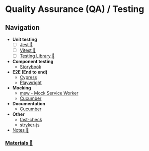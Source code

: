# Quality Assurance (QA) / Testing

## Navigation

- **Unit testing**
  - [ ] [Jest 📂](./unit-testing/topics/jest/readme.md)
  - [ ] [Vitest 📂](./unit-testing/topics/vitest/readme.md)
  - [ ] [Testing Library 📂](./unit-testing/topics/testing-library/readme.md)
- **Component testing**
  - [Storybook](https://www.google.com/url?sa=t&rct=j&q=&esrc=s&source=web&cd=&cad=rja&uact=8&ved=2ahUKEwj0p-3P65SFAxVTGBAIHcWbAXEQFnoECAcQAQ&url=https%3A%2F%2Fstorybook.js.org%2F&usg=AOvVaw3yFiehIItinYyB9pHN8YIy&opi=89978449)
- **E2E (End to end)**
  - [Cypress](https://www.cypress.io/)
  - [Playwright](https://playwright.dev)
- **Mocking**
  - [msw - Mock Service Worker](https://github.com/mswjs/msw)
  - [Cucumber](https://cucumber.io/)
- **Documentation**
  - [Cucumber](https://cucumber.io/)
- **Other**
  - [fast-check](https://github.com/dubzzz/fast-check)
  - [stryker-js](https://github.com/stryker-mutator/stryker-js)
- [Notes 📂](./notes.md)

### [Materials 📂](./materials.md)
